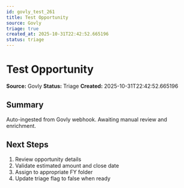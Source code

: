 ```yaml
---
id: govly_test_261
title: Test Opportunity
source: Govly
triage: true
created_at: 2025-10-31T22:42:52.665196
status: triage
---
```


# Test Opportunity

**Source:** Govly
**Status:** Triage
**Created:** 2025-10-31T22:42:52.665196

## Summary

Auto-ingested from Govly webhook. Awaiting manual review and enrichment.

## Next Steps

1. Review opportunity details
2. Validate estimated amount and close date
3. Assign to appropriate FY folder
4. Update triage flag to false when ready
